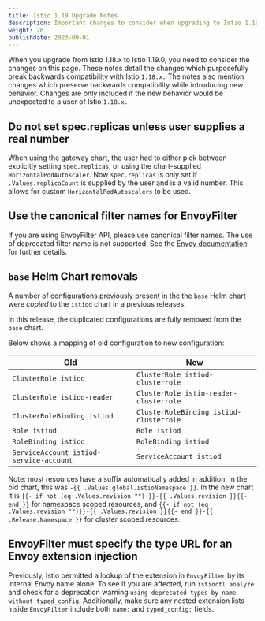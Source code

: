 ```yaml
---
title: Istio 1.19 Upgrade Notes
description: Important changes to consider when upgrading to Istio 1.19.0.
weight: 20
publishdate: 2023-09-01
---
```


When you upgrade from Istio 1.18.x to Istio 1.19.0, you need to consider the changes on this page.
These notes detail the changes which purposefully break backwards compatibility with Istio `1.18.x.`
The notes also mention changes which preserve backwards compatibility while introducing new behavior.
Changes are only included if the new behavior would be unexpected to a user of Istio `1.18.x.`

## Do not set spec.replicas unless user supplies a real number

When using the gateway chart, the user had to either pick between
explicitly setting `spec.replicas`, or using the chart-supplied
`HorizontalPodAutoscaler`. Now `spec.replicas` is only set if
`.Values.replicaCount` is supplied by the user and is a valid number.
This allows for custom `HorizontalPodAutoscalers` to be used.

## Use the canonical filter names for EnvoyFilter

If you are using EnvoyFilter API, please use canonical filter names. The use of deprecated filter name is not supported. See the [Envoy documentation](https://www.envoyproxy.io/docs/envoy/latest/version_history/v1.14.0#deprecated) for further details.

## `base` Helm Chart removals

A number of configurations previously present in the the `base` Helm chart were *copied* to the `istiod` chart in a previous releases.

In this release, the duplicated configurations are fully removed from the `base` chart.

Below shows a mapping of old configuration to new configuration:

| Old                                     | New                                     |
| --------------------------------------- | --------------------------------------- |
| `ClusterRole istiod`                    | `ClusterRole istiod-clusterrole`        |
| `ClusterRole istiod-reader`             | `ClusterRole istio-reader-clusterrole`  |
| `ClusterRoleBinding istiod`             | `ClusterRoleBinding istiod-clusterrole` |
| `Role istiod`                           | `Role istiod`                           |
| `RoleBinding istiod`                    | `RoleBinding istiod`                    |
| `ServiceAccount istiod-service-account` | `ServiceAccount istiod`                 |

Note: most resources have a suffix automatically added in addition.
In the old chart, this was `-{{ .Values.global.istioNamespace }}`.
In the new chart it is `{{- if not (eq .Values.revision "") }}-{{ .Values.revision }}{{- end }}` for namespace scoped resources, and `{{- if not (eq .Values.revision "")}}-{{ .Values.revision }}{{- end }}-{{ .Release.Namespace }}` for cluster scoped resources.

## EnvoyFilter must specify the type URL for an Envoy extension injection

Previously, Istio permitted a lookup of the extension in `EnvoyFilter` by its internal Envoy name alone. To see if you are affected,
run `istioctl analyze` and check for a deprecation warning `using deprecated types by name without typed_config`. Additionally, make
sure any nested extension lists inside `EnvoyFilter` include both `name:` and `typed_config:` fields.
